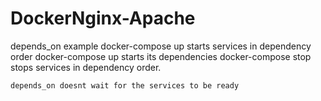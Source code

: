 # DockerNginx-Apache

depends_on example
	docker-compose up starts services in dependency order
	docker-compose up <service> starts its dependencies
	docker-compose stop stops services in dependency order. 
	
	depends_on doesnt wait for the services to be ready 